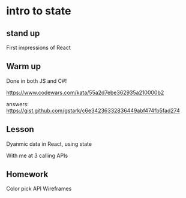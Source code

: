 # intro to state

## stand up

First impressions of React

## Warm up

Done in both JS and C#!

https://www.codewars.com/kata/55a2d7ebe362935a210000b2

answers: https://gist.github.com/gstark/c6e34236332836449abf474fb5fad274

## Lesson

Dyanmic data in React, using state

With me at 3 calling APIs

## Homework

Color pick
API
Wireframes
